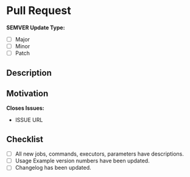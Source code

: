 # Pull Request

**SEMVER Update Type:**

- [ ] Major
- [ ] Minor
- [ ] Patch

## Description

<!---
  Describe your changes in detail, preferably in an imperative mood,
  i.e., "add `commandA` to `jobB`"
 -->

## Motivation

<!---
  Share any open issues this PR references or otherwise describe the motivation to submit this pull request.
 -->

 **Closes Issues:**

- ISSUE URL

## Checklist

<!--
	Thank you for contributing to CircleCI Orbs!
	before submitting your a request, please go through the following
	items and place an x in the [ ] if they have been completed
-->

- [ ] All new jobs, commands, executors, parameters have descriptions.
- [ ] Usage Example version numbers have been updated.
- [ ] Changelog has been updated.